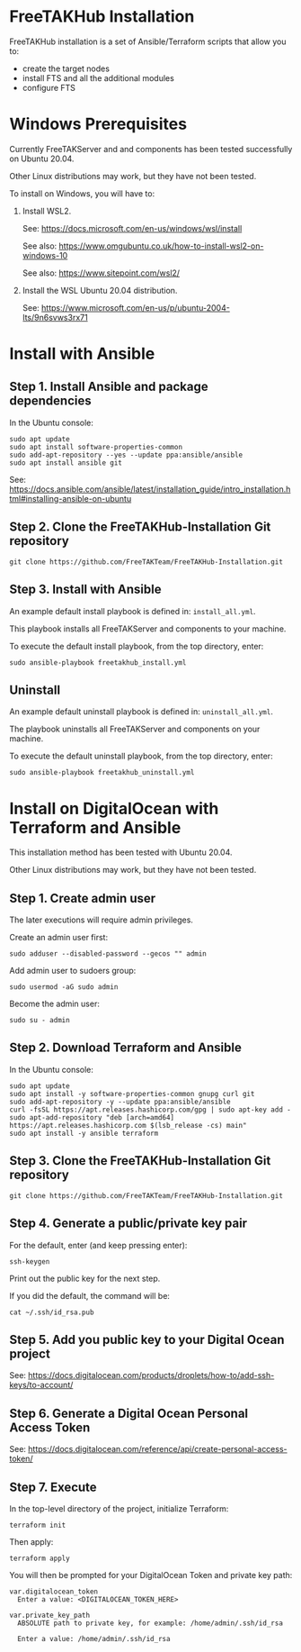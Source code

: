 # FreeTAKHub Installation

FreeTAKHub installation is a set of Ansible/Terraform scripts that allow you to:

- create the target nodes
- install FTS and all the additional modules
- configure FTS

# Windows Prerequisites

Currently FreeTAKServer and and components has been tested successfully on Ubuntu 20.04.

Other Linux distributions may work, but they have not been tested.

To install on Windows, you will have to:

1. Install WSL2.

    See: <https://docs.microsoft.com/en-us/windows/wsl/install>

    See also: <https://www.omgubuntu.co.uk/how-to-install-wsl2-on-windows-10>

    See also: <https://www.sitepoint.com/wsl2/>

1. Install the WSL Ubuntu 20.04 distribution.

    See: <https://www.microsoft.com/en-us/p/ubuntu-2004-lts/9n6svws3rx71>

# Install with Ansible

## Step 1. Install Ansible and package dependencies

In the Ubuntu console:

```console
sudo apt update
sudo apt install software-properties-common
sudo add-apt-repository --yes --update ppa:ansible/ansible
sudo apt install ansible git
```

See: <https://docs.ansible.com/ansible/latest/installation_guide/intro_installation.html#installing-ansible-on-ubuntu>

## Step 2. Clone the FreeTAKHub-Installation Git repository

```console
git clone https://github.com/FreeTAKTeam/FreeTAKHub-Installation.git
```

## Step 3. Install with Ansible

An example default install playbook is defined in: `install_all.yml`.

This playbook installs all FreeTAKServer and components to your machine.

To execute the default install playbook, from the top directory, enter:

```console
sudo ansible-playbook freetakhub_install.yml
```

## Uninstall

An example default uninstall playbook is defined in: `uninstall_all.yml`.

The playbook uninstalls all FreeTAKServer and components on your machine.

To execute the default uninstall playbook, from the top directory, enter:

```console
sudo ansible-playbook freetakhub_uninstall.yml
```

# Install on DigitalOcean with Terraform and Ansible

This installation method has been tested with Ubuntu 20.04.

Other Linux distributions may work, but they have not been tested.

## Step 1. Create admin user

The later executions will require admin privileges.

Create an admin user first:

```console
sudo adduser --disabled-password --gecos "" admin
```

Add admin user to sudoers group:

```console
sudo usermod -aG sudo admin
```

Become the admin user:

```console
sudo su - admin
```

## Step 2. Download Terraform and Ansible

In the Ubuntu console:

```console
sudo apt update
sudo apt install -y software-properties-common gnupg curl git
sudo add-apt-repository -y --update ppa:ansible/ansible
curl -fsSL https://apt.releases.hashicorp.com/gpg | sudo apt-key add -
sudo apt-add-repository "deb [arch=amd64] https://apt.releases.hashicorp.com $(lsb_release -cs) main"
sudo apt install -y ansible terraform
```

## Step 3. Clone the FreeTAKHub-Installation Git repository

```console
git clone https://github.com/FreeTAKTeam/FreeTAKHub-Installation.git
```

## Step 4. Generate a public/private key pair

For the default, enter (and keep pressing enter):

```console
ssh-keygen
```

Print out the public key for the next step.

If you did the default, the command will be:

```console
cat ~/.ssh/id_rsa.pub
```

## Step 5. Add you public key to your Digital Ocean project

See: <https://docs.digitalocean.com/products/droplets/how-to/add-ssh-keys/to-account/>

## Step 6. Generate a Digital Ocean Personal Access Token

See: <https://docs.digitalocean.com/reference/api/create-personal-access-token/>

## Step 7. Execute

In the top-level directory of the project, initialize Terraform:

```console
terraform init
```

Then apply:

```console
terraform apply
```

You will then be prompted for your DigitalOcean Token and private key path:

```console
var.digitalocean_token
  Enter a value: <DIGITALOCEAN_TOKEN_HERE>

var.private_key_path
  ABSOLUTE path to private key, for example: /home/admin/.ssh/id_rsa

  Enter a value: /home/admin/.ssh/id_rsa
```
